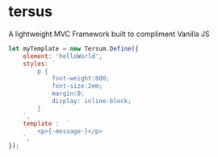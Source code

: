 # tersus
A lightweight MVC Framework built to compliment Vanilla JS

```javascript
let myTemplate = new Tersum.Define({
	element: 'helloWorld',
	styles: `
		p {
			font-weight:800;
			font-size:2em;
			margin:0;
			display: inline-block;
		}
	`,
	template :	`
		<p>{-message-}</p>
	`,
});
```
